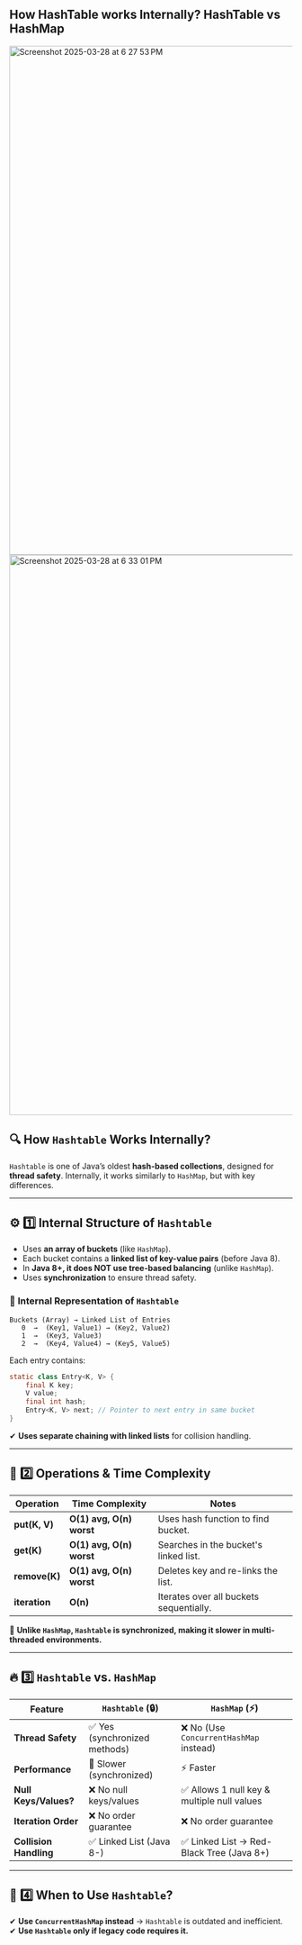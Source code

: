 ## How HashTable works Internally? HashTable vs HashMap

<img width="904" alt="Screenshot 2025-03-28 at 6 27 53 PM" src="https://github.com/user-attachments/assets/5df7b702-9655-4108-91eb-a4da98737022" />
<img width="995" alt="Screenshot 2025-03-28 at 6 33 01 PM" src="https://github.com/user-attachments/assets/75b01295-03d2-41a4-8252-ca78dd6ae9ef" />

## 🔍 **How `Hashtable` Works Internally?**
`Hashtable` is one of Java’s oldest **hash-based collections**, designed for **thread safety**. Internally, it works similarly to `HashMap`, but with key differences.

---

## ⚙ **1️⃣ Internal Structure of `Hashtable`**
- Uses **an array of buckets** (like `HashMap`).
- Each bucket contains a **linked list of key-value pairs** (before Java 8).
- In **Java 8+, it does NOT use tree-based balancing** (unlike `HashMap`).
- Uses **synchronization** to ensure thread safety.

### 🔹 **Internal Representation of `Hashtable`**
```
Buckets (Array) → Linked List of Entries
   0  →  (Key1, Value1) → (Key2, Value2)
   1  →  (Key3, Value3)
   2  →  (Key4, Value4) → (Key5, Value5)
```
Each entry contains:
```java
static class Entry<K, V> {
    final K key;
    V value;
    final int hash;
    Entry<K, V> next; // Pointer to next entry in same bucket
}
```
✔ **Uses separate chaining with linked lists** for collision handling.

---

## 🔄 **2️⃣ Operations & Time Complexity**
| Operation  | Time Complexity | Notes |
|------------|---------------|------|
| **put(K, V)** | **O(1) avg, O(n) worst** | Uses hash function to find bucket. |
| **get(K)** | **O(1) avg, O(n) worst** | Searches in the bucket's linked list. |
| **remove(K)** | **O(1) avg, O(n) worst** | Deletes key and re-links the list. |
| **iteration** | **O(n)** | Iterates over all buckets sequentially. |

🚨 **Unlike `HashMap`, `Hashtable` is synchronized, making it slower in multi-threaded environments.**

---

## 🔥 **3️⃣ `Hashtable` vs. `HashMap`**
| Feature | `Hashtable` (🔒) | `HashMap` (⚡) |
|---------|--------------|--------------|
| **Thread Safety** | ✅ Yes (synchronized methods) | ❌ No (Use `ConcurrentHashMap` instead) |
| **Performance** | 🚫 Slower (synchronized) | ⚡ Faster |
| **Null Keys/Values?** | ❌ No null keys/values | ✅ Allows 1 null key & multiple null values |
| **Iteration Order** | ❌ No order guarantee | ❌ No order guarantee |
| **Collision Handling** | ✅ Linked List (Java 8-) | ✅ Linked List → Red-Black Tree (Java 8+) |

---

## 🚀 **4️⃣ When to Use `Hashtable`?**
✔ **Use `ConcurrentHashMap` instead** → `Hashtable` is outdated and inefficient.  
✔ **Use `Hashtable` only if legacy code requires it.**  

